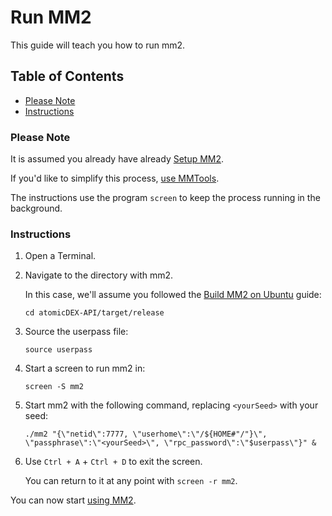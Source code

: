 # Run MM2

This guide will teach you how to run mm2.

## Table of Contents

  - [Please Note](#Please-Note)
  - [Instructions](#Instructions)

### Please Note

It is assumed you already have already [Setup MM2](Setup-MM2.md).

If you'd like to simplify this process, [use MMTools](Use-MMTools.md).

The instructions use the program `screen` to keep the process running in the background.

### Instructions

1. Open a Terminal.

2. Navigate to the directory with mm2.

    In this case, we'll assume you followed the [Build MM2 on Ubuntu](Build-MM2-On-Ubuntu.md) guide:

    `cd atomicDEX-API/target/release`

3. Source the userpass file:

    `source userpass`

4. Start a screen to run mm2 in:

    `screen -S mm2`

5. Start mm2 with the following command, replacing ``<yourSeed>`` with your seed:

    `./mm2 "{\"netid\":7777, \"userhome\":\"/${HOME#"/"}\", \"passphrase\":\"<yourSeed>\", \"rpc_password\":\"$userpass\"}" &`

6. Use `Ctrl + A` + `Ctrl + D` to exit the screen.

    You can return to it at any point with `screen -r mm2`.

You can now start [using MM2](Use-MM2.md).
